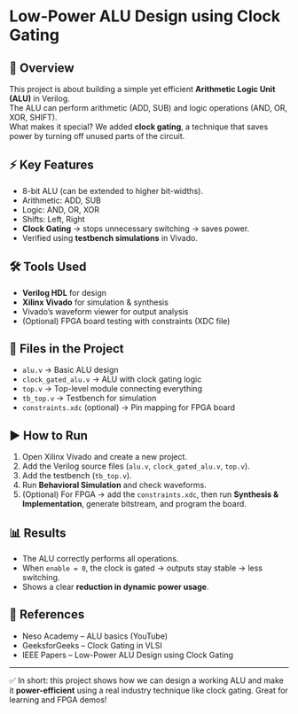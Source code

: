 # Low-Power ALU Design using Clock Gating

## 🌟 Overview
This project is about building a simple yet efficient **Arithmetic Logic Unit (ALU)** in Verilog.  
The ALU can perform arithmetic (ADD, SUB) and logic operations (AND, OR, XOR, SHIFT).  
What makes it special? We added **clock gating**, a technique that saves power by turning off unused parts of the circuit.  

## ⚡ Key Features
- 8-bit ALU (can be extended to higher bit-widths).  
- Arithmetic: ADD, SUB  
- Logic: AND, OR, XOR  
- Shifts: Left, Right  
- **Clock Gating** → stops unnecessary switching → saves power.  
- Verified using **testbench simulations** in Vivado.  

## 🛠 Tools Used
- **Verilog HDL** for design  
- **Xilinx Vivado** for simulation & synthesis  
- Vivado’s waveform viewer for output analysis  
- (Optional) FPGA board testing with constraints (XDC file)  

## 📂 Files in the Project
- `alu.v` → Basic ALU design  
- `clock_gated_alu.v` → ALU with clock gating logic  
- `top.v` → Top-level module connecting everything  
- `tb_top.v` → Testbench for simulation  
- `constraints.xdc` (optional) → Pin mapping for FPGA board  

## ▶️ How to Run
1. Open Xilinx Vivado and create a new project.  
2. Add the Verilog source files (`alu.v`, `clock_gated_alu.v`, `top.v`).  
3. Add the testbench (`tb_top.v`).  
4. Run **Behavioral Simulation** and check waveforms.  
5. (Optional) For FPGA → add the `constraints.xdc`, then run **Synthesis & Implementation**, generate bitstream, and program the board.  

## 📊 Results
- The ALU correctly performs all operations.  
- When `enable = 0`, the clock is gated → outputs stay stable → less switching.  
- Shows a clear **reduction in dynamic power usage**.  

## 📖 References
- Neso Academy – ALU basics (YouTube)  
- GeeksforGeeks – Clock Gating in VLSI  
- IEEE Papers – Low-Power ALU Design using Clock Gating  

---

✅ In short: this project shows how we can design a working ALU and make it **power-efficient** using a real industry technique like clock gating. Great for learning and FPGA demos!
